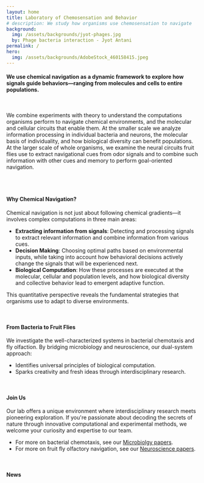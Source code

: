 ```yaml
---
layout: home
title: Laboratory of Chemosensation and Behavior
# description: We study how organisms use chemosensation to navigate
background:
  img: /assets/backgrounds/jyot-phages.jpg
  by: Phage bacteria interaction - Jyot Antani
permalink: /
hero:
  img: /assets/backgrounds/AdobeStock_460158415.jpeg
---
```


#### We use chemical navigation as a dynamic framework to explore how signals guide behaviors—ranging from molecules and cells to entire populations.

<br>

<!-- #### What We Do -->

We combine experiments with theory to understand the computations organisms perform to navigate chemical environments, and the molecular and cellular circuits that enable them. At the smaller scale we analyze information processing in individual bacteria and neurons, the molecular basis of individuality, and how biological diversity can benefit populations. At the larger scale of whole organisms, we examine the neural circuits fruit flies use to extract navigational cues from odor signals and to combine such information with other cues and memory to perform goal-oriented navigation. 
<!-- We investigate how organisms compute and interpret chemical signals. By combining quantitative experiments with mathematical modeling, our research decodes the processes that drive navigation. Our goal is to explain the signal processing and decision-making mechanisms used to translate chemical cues into behavior. -->

<br>

<div class="fakeheader bg-image" style="background-image: url('{{ page.hero.img | relative_url }}')"></div>

<br>

#### Why Chemical Navigation?

Chemical navigation is not just about following chemical gradients—it involves complex computations in three main areas:

<div class="col-lg">
    <ul class="fa-ul">
        <li>
            <i class="fa-li fa fa-chevron-circle-right"></i> <strong>Extracting information from signals</strong>: Detecting and processing signals to extract relevant information and combine information from various cues.
        </li>
        <li>
            <i class="fa-li fa fa-chevron-circle-right"></i> <strong>Decision Making</strong>: Choosing optimal paths based on environmental inputs, while taking into account how behavioral decisions actively change the signals that will be experienced next.
        </li>
        <li>
            <i class="fa-li fa fa-chevron-circle-right"></i> <strong>Biological Computation</strong>: How these processes are executed at the molecular, cellular and population levels, and how biological diversity and collective behavior lead to emergent adaptive function. 
        </li>
    </ul>
</div>

This quantitative perspective reveals the fundamental strategies that organisms use to adapt to diverse environments.

<br>

#### From Bacteria to Fruit Flies

We investigate the well-characterized systems in bacterial chemotaxis and fly olfaction. By bridging microbiology and neuroscience, our dual-system approach:
<div class="col-lg">
    <ul class="fa-ul">
        <li>
            <i class="fa-li fa fa-chevron-circle-right"></i> Identifies universal principles of biological computation.
        </li>
        <li>
            <i class="fa-li fa fa-chevron-circle-right"></i> Sparks creativity and fresh ideas through interdisciplinary research.
        </li>
    </ul>
</div>

<br>

#### Join Us

Our lab offers a unique environment where interdisciplinary research meets pioneering exploration. If you're passionate about decoding the secrets of nature through innovative computational and experimental methods, we welcome your curiosity and expertise to our team.

<div class="col-lg">
    <ul class="fa-ul">
        <li>
			<i class="fa-li fa fa-chevron-circle-right"></i> For more on bacterial chemotaxis, see our <a href="pubs-micro/">Microbiolgy papers</a>.
        </li>
        <li>
			<i class="fa-li fa fa-chevron-circle-right"></i> For more on fruit fly olfactory navigation, see our <a href="pubs-neuro/">Neuroscience papers</a>.
        </li>
    </ul>
</div>

<br>

#### News